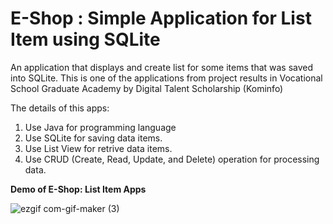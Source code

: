 # E-Shop : Simple Application for List Item using SQLite
An application that displays and create list for some items that was saved into SQLite. This is one of the applications from project results in Vocational School Graduate Academy by Digital Talent Scholarship (Kominfo)

The details of this apps:

1. Use Java for programming language
2. Use SQLite for saving data items.
3. Use List View for retrive data items.
4. Use CRUD (Create, Read, Update, and Delete) operation for processing data.


<b> Demo of E-Shop: List Item Apps </b> 

![ezgif com-gif-maker (3)](https://user-images.githubusercontent.com/89477206/199438579-a3bbeff5-b376-47a8-9f4d-6c896eb6ef4a.gif)
